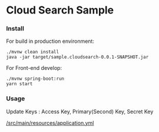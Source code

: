 # Cloud Search Sample

### Install
For build in production environment:
```
./mvnw clean install
java -jar target/sample.cloudsearch-0.0.1-SNAPSHOT.jar
```

For Front-end develop:
```
./mvnw spring-boot:run
yarn start
```

### Usage
Update Keys : Access Key, Primary(Second) Key, Secret Key

[/src/main/resources/application.yml](/src/main/resources/application.yml)
